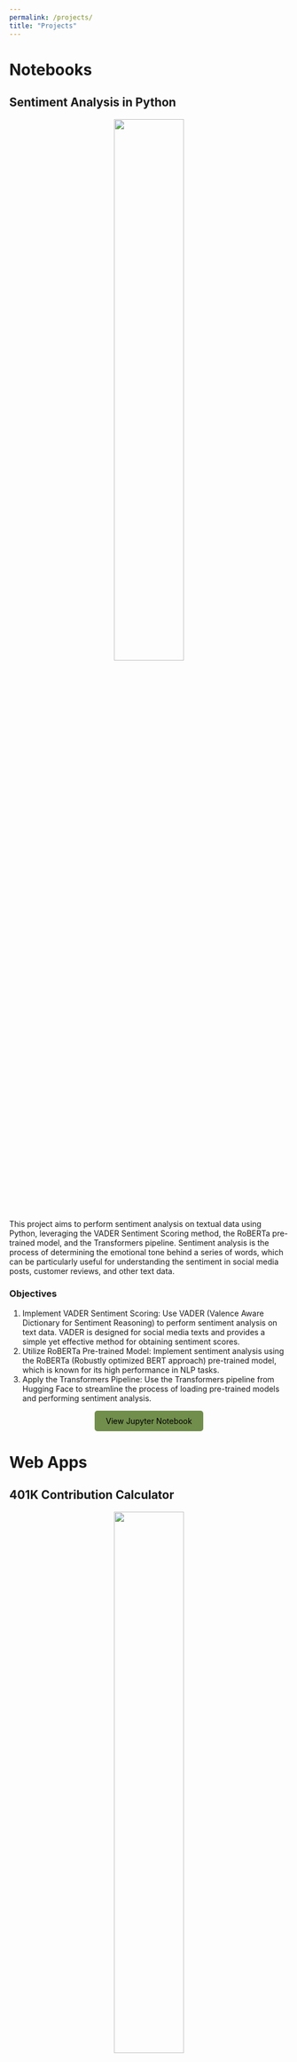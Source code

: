 ```yaml
---
permalink: /projects/
title: "Projects"
---
```


<h1>Notebooks</h1>
  
<h2>Sentiment Analysis in Python</h2>
<div style="text-align: center;">
  <img src="https://media.sproutsocial.com/uploads/2023/07/Sentiment-analysis-HUB-Final.jpg" style="width: 50%; height: 50%;">
</div>
<br>
<p>This project aims to perform sentiment analysis on textual data using Python, leveraging the VADER Sentiment Scoring method, the RoBERTa pre-trained model, and the Transformers pipeline. Sentiment analysis is the process of determining the emotional tone behind a series of words, which can be particularly useful for understanding the sentiment in social media posts, customer reviews, and other text data.</p>

<h3>Objectives</h3>

<ol>
<li>Implement VADER Sentiment Scoring: Use VADER (Valence Aware Dictionary for Sentiment Reasoning) to perform sentiment analysis on text data. VADER is designed for social media texts and provides a simple yet effective method for obtaining sentiment scores.</li>
<li>Utilize RoBERTa Pre-trained Model: Implement sentiment analysis using the RoBERTa (Robustly optimized BERT approach) pre-trained model, which is known for its high performance in NLP tasks.</li>
<li>Apply the Transformers Pipeline: Use the Transformers pipeline from Hugging Face to streamline the process of loading pre-trained models and performing sentiment analysis.</li>
</ol>

<div style="text-align: center;">
  <a href="https://nbviewer.org/gist/amitabhadey/58237f9506e4fd3dba2ffa83800e6a46" class="btn btn-custom">View Jupyter Notebook</a>
</div>

<h1>Web Apps</h1>

<h2>401K Contribution Calculator</h2>
<div style="text-align: center;">
  <img src="https://www.commercebank.com/-/media/cb/articles/personal/2022/articlehero_2680x960401k-(1).jpg?revision=85778e7f-dad7-48a8-a86f-804b305d77db&modified=20220216210438" style="width: 50%; height: 50%;">
</div>
<br>
<p>This project involves developing a 401(k) contribution calculator web application using Python and Streamlit. The app will leverage numpy_financial for financial calculations and matplotlib for generating visual graphs based on user input. The primary goal is to help users project their 401(k) savings over time based on their contributions, employer match, expected rate of return, and other factors.</p>

<h3>Objectives</h3>

<ol>
<li>User-Friendly Interface: Create an intuitive and interactive web application using Streamlit that allows users to input their 401(k) contribution details.</li>
<li>Financial Calculations: Utilize numpy_financial to perform complex financial calculations, including future value projections of 401(k) contributions.</li>
<li>Data Visualization: Implement matplotlib to generate graphs that visualize the growth of 401(k) savings over time.</li>
<li>Projection Analysis: Provide users with detailed projections and insights based on their inputs.</li>
</ol>

<div style="text-align: center;">
  <a href="https://401kcalculator-nuwqbvl5fat3xurfgcplcy.streamlit.app/" class="btn btn-custom">View Deployed WebApp</a>
</div>

<h2>LLM Papers WebApp</h2>
<div style="text-align: center;">
  <img src="https://media.wired.com/photos/63a11855a12918bc073554af/master/pass/02_Mind-your-language.jpg" style="width: 50%; height: 50%;">
</div>
<br>
<p>The LLM Papers WebApp is a simple, yet powerful, tool developed using Python and Streamlit. It allows users to explore, search, and filter foundational papers in the field of Large Language Models (LLMs). The app provides an intuitive interface for users to find relevant papers by title, author, summary, and publication year.</p>

<h3>Objectives</h3>

<ol>
<li>Easy Access to Foundational Papers: Provide a centralized platform for accessing key research papers in the field of LLM.</li>
<li>User-Friendly Interface: Create an intuitive and responsive web app using Streamlit to enhance user experience.</li>
<li>Customizability: Allow users to update the underlying data (CSV file) to customize the app for their own domain-specific papers.</li>
<li>Comprehensive Search and Filter: Enable efficient search and filtering capabilities to help users quickly find papers based on multiple criteria.</li>
</ol>

<div style="text-align: center;">
  <a href="https://llmpapers.streamlit.app/" class="btn btn-custom">View Deployed WebApp</a>
</div>







<style>
  .btn-custom {
    background-color: #718E4C;
    color: black !important;
    padding: 10px 20px;
    text-align: center;
    text-decoration: none !important;
    display: inline-block;
    border-radius: 5px;
    border: none;
    cursor: pointer;
  }
  
  .btn-custom:hover {
    background-color: #B2D7E9;
    text-decoration: none !important;
  }
</style>







  
